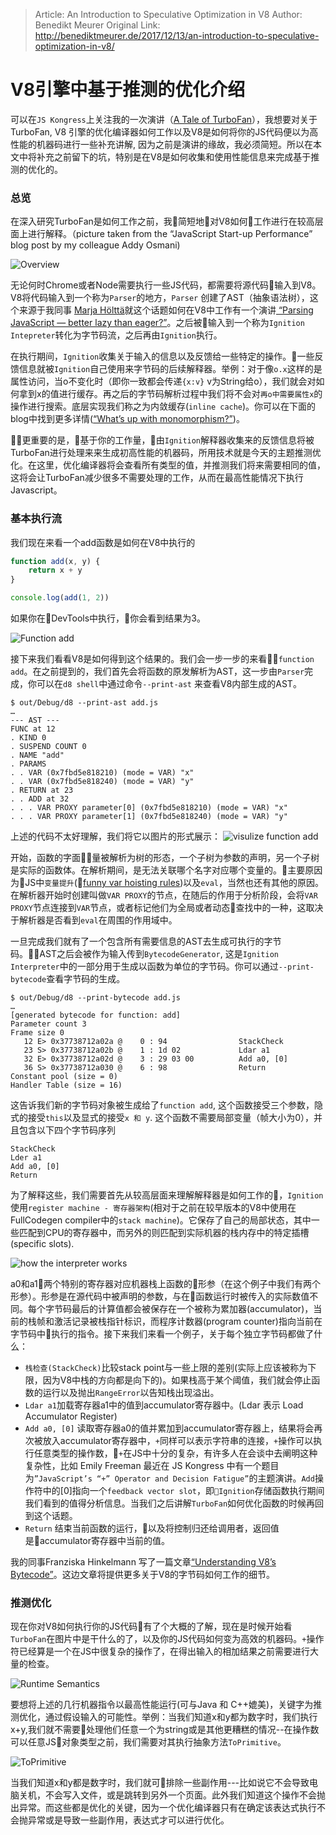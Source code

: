 > Article: An Introduction to Speculative Optimization in V8
> Author: Benedikt Meurer
> Original Link: http://benediktmeurer.de/2017/12/13/an-introduction-to-speculative-optimization-in-v8/

# V8引擎中基于推测的优化介绍

可以在`JS Kongress`上关注我的一次演讲（[A Tale of TurboFan](https://www.youtube.com/watch?v=cvybnv79Sek)），我想要对关于TurboFan, V8 引擎的优化编译器如何工作以及V8是如何将你的JS代码便以为高性能的机器码进行一些补充讲解, 因为之前是演讲的缘故，我必须简短。所以在本文中将补充之前留下的坑，特别是在V8是如何收集和使用性能信息来完成基于推测的优化的。

### 总览

在深入研究TurboFan是如何工作之前，我简短地对V8如何工作进行在较高层面上进行解释。（picture taken from the “JavaScript Start-up Performance” blog post by my colleague Addy Osmani)

![Overview](1.png)

无论何时Chrome或者Node需要执行一些JS代码，都需要将源代码输入到V8。V8将代码输入到一个称为`Parser`的地方，`Parser` 创建了AST（抽象语法树），这个来源于我同事 [Marja Hölttä](https://twitter.com/marjakh)就这个话题如何在V8中工作有一个演讲[ “Parsing JavaScript — better lazy than eager?”](https://www.youtube.com/watch?v=Fg7niTmNNLg)。之后被输入到一个称为`Ignition Intepreter`转化为字节码流，之后再由`Ignition`执行。

在执行期间，`Ignition`收集关于输入的信息以及反馈给一些特定的操作。一些反馈信息就被`Ignition`自己使用来字节码的后续解释器。举例：对于像`o.x`这样的是属性访问，当o不变化时（即你一致都会传递`{x:v}` v为String给o），我们就会对如何拿到x的值进行缓存。再之后的字节码解析过程中我们将不会对`再o中需要属性x`的操作进行搜索。底层实现我们称之为内敛缓存(`inline cache`)。你可以在下面的blog中找到更多详情([“What’s up with monomorphism?”](https://mrale.ph/blog/2015/01/11/whats-up-with-monomorphism.html))。

更重要的是，基于你的工作量，由`Ignition`解释器收集来的反馈信息将被TurboFan进行处理来来生成初高性能的机器码，所用技术就是今天的主题推测优化。在这里，优化编译器将会查看所有类型的值，并推测我们将来需要相同的值，这将会让TurboFan减少很多不需要处理的工作，从而在最高性能情况下执行Javascript。

### 基本执行流

我们现在来看一个add函数是如何在V8中执行的
```javascript
function add(x, y) {
    return x + y
}

console.log(add(1, 2))
```

如果你在DevTools中执行，你会看到结果为3。

![Function add](2.png)

接下来我们看看V8是如何得到这个结果的。我们会一步一步的来看`function add`。在之前提到的，我们首先会将函数的原发解析为AST，这一步由`Parser`完成，你可以在`d8 shell`中通过命令`--print-ast` 来查看V8内部生成的AST。

```
$ out/Debug/d8 --print-ast add.js
…
--- AST ---
FUNC at 12
. KIND 0
. SUSPEND COUNT 0
. NAME "add"
. PARAMS
. . VAR (0x7fbd5e818210) (mode = VAR) "x"
. . VAR (0x7fbd5e818240) (mode = VAR) "y"
. RETURN at 23
. . ADD at 32
. . . VAR PROXY parameter[0] (0x7fbd5e818210) (mode = VAR) "x"
. . . VAR PROXY parameter[1] (0x7fbd5e818240) (mode = VAR) "y"
```

上述的代码不太好理解，我们将它以图片的形式展示：
![visulize function add](3.png)

开始，函数的字面量被解析为树的形态，一个子树为参数的声明，另一个子树是实际的函数体。在解析期间，是无法关联哪个名字对应哪个变量的。主要原因为JS中`变量提升`([funny var hoisting rules](https://developer.mozilla.org/en-US/docs/Web/JavaScript/Reference/Statements/var#var_hoisting))以及`eval`，当然也还有其他的原因。在解析器开始时创建叫做`VAR PROXY`的节点，在随后的作用于分析阶段，会将`VAR PROXY`节点连接到`VAR`节点，或者标记他们为全局或者动态查找中的一种，这取决于解析器是否看到`eval`在周围的作用域中。

一旦完成我们就有了一个包含所有需要信息的AST去生成可执行的字节码。AST之后会被作为输入传到`BytecodeGenerator`, 这是`Ignition Interpreter`中的一部分用于生成以函数为单位的字节码。你可以通过`--print-bytecode`查看字节码的生成。
```
$ out/Debug/d8 --print-bytecode add.js
…
[generated bytecode for function: add]
Parameter count 3
Frame size 0
   12 E> 0x37738712a02a @    0 : 94                StackCheck
   23 S> 0x37738712a02b @    1 : 1d 02             Ldar a1
   32 E> 0x37738712a02d @    3 : 29 03 00          Add a0, [0]
   36 S> 0x37738712a030 @    6 : 98                Return
Constant pool (size = 0)
Handler Table (size = 16)
```

这告诉我们新的字节码对象被生成给了`function add`, 这个函数接受三个参数，隐式的接受`this`以及显式的接受`x 和 y`. 这个函数不需要局部变量（帧大小为0），并且包含以下四个字节码序列
```
StackCheck
Lder a1
Add a0, [0]
Return
```

为了解释这些，我们需要首先从较高层面来理解解释器是如何工作的，`Ignition`使用`register machine - 寄存器架构`(相对于之前在较早版本的V8中使用在FullCodegen compiler中的`stack machine`)。它保存了自己的局部状态，其中一些匹配到CPU的寄存器中，而另外的则匹配到实际机器的栈内存中的特定插槽(specific slots).

![how the interpreter works](4.png)

a0和a1两个特别的寄存器对应机器栈上函数的形参（在这个例子中我们有两个形参）。形参是在源代码中被声明的参数，与在函数运行时被传入的实际数值不同。每个字节码最后的计算值都会被保存在一个被称为累加器(accumulator)，当前的栈帧和激活记录被栈指针标识，而程序计数器(program counter)指向当前在字节码中执行的指令。接下来我们来看一个例子，关于每个独立字节码都做了什么：
- `栈检查(StackCheck)`比较stack point与一些上限的差别(实际上应该被称为下限，因为V8中栈的方向都是向下的)。如果栈高于某个阈值，我们就会停止函数的运行以及抛出`RangeError`以告知栈出现溢出。
- `Ldar a1`加载寄存器a1中的值到accumulator寄存器中。(Ldar 表示 Load Accumulator Register)
- `Add a0, [0]` 读取寄存器a0的值并累加到accumulator寄存器上，结果将会再次被放入accumulator寄存器中，`+`同样可以表示字符串的连接，`+`操作可以执行任意类型的操作数，`+`在JS中十分的复杂，有许多人在会谈中去阐明这种复杂性，比如 Emily Freeman 最近在 JS Kongress 中有一个题目为`”JavaScript’s “+” Operator and Decision Fatigue”`的主题演讲。`Add`操作符中的[0]指向一个`feedback vector slot`，即`Ignition`存储函数执行期间我们看到的值得分析信息。当我们之后讲解`TurboFan`如何优化函数的时候再回到这个话题。
- `Return` 结束当前函数的运行，以及将控制归还给调用者，返回值是accumulator寄存器中当前的值。

我的同事Franziska Hinkelmann 写了一篇文章[“Understanding V8’s Bytecode”](https://medium.com/dailyjs/understanding-v8s-bytecode-317d46c94775)。这边文章将提供更多关于V8的字节码如何工作的细节。

### 推测优化

现在你对V8如何执行你的JS代码有了个大概的了解，现在是时候开始看`TurboFan`在图片中是干什么的了，以及你的JS代码如何变为高效的机器码。`+`操作符已经算是一个在JS中很复杂的操作了，在得出输入的相加结果之前需要进行大量的检查。

![Runtime Semantics](5.png)

要想将上述的几行机器指令以最高性能运行(可与Java 和 C++媲美)，关键字为推测优化，通过假设输入的可能性。举例：当我们知道x和y都为数字时，我们执行x+y,我们就不需要处理他们任意一个为string或是其他更糟糕的情况--在操作数可以任意JS对象类型之前，我们需要对其执行抽象方法`ToPrimitive`。

![ToPrimitive](6.png)

当我们知道x和y都是数字时，我们就可排除一些副作用---比如说它不会导致电脑关机，不会写入文件，或是跳转到另外一个页面。此外我们知道这个操作不会抛出异常。而这些都是优化的关键，因为一个优化编译器只有在确定该表达式执行不会抛异常或是导致一些副作用，表达式才可以进行优化。